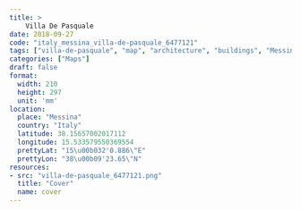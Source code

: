 ```yaml
---
title: > 
    Villa De Pasquale
date: 2018-09-27
code: "italy_messina_villa-de-pasquale_6477121"
tags: ["villa-de-pasquale", "map", "architecture", "buildings", "Messina", "Italy"]
categories: ["Maps"]
draft: false
format:
  width: 210
  height: 297
  unit: 'mm'
location:
  place: "Messina"
  country: "Italy"
  latitude: 38.15657002017112
  longitude: 15.533579550369554
  prettyLat: "15\u00b032'0.886\"E"
  prettyLon: "38\u00b09'23.65\"N"
resources:
- src: "villa-de-pasquale_6477121.png"
  title: "Cover"
  name: cover
---
```

